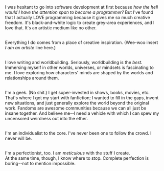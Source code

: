 
I was hesitant to go into software development at first because *how the hell would I have the attention span to become a programmer?* But I've found that I actually LOVE programming because it gives me so much creative freedom. It's black-and-white logic to create grey-area experiences, and I love that. It's an artistic medium like no other.
<br/><br/>

Everything I do comes from a place of creative inspiration. (Wee-woo insert *I am an artiste* line here.)
<br/><br/>

I love writing and worldbuilding. Seriously, worldbuilding is the *best.* Immersing myself in other worlds, universes, or mindsets is fascinating to me. I love exploring how characters' minds are shaped by the worlds and relationships around them.
<br/><br/>

I'm a geek. (No shit.) I get super-invested in shows, books, movies, etc. That's where I got my start with fanfiction; I wanted to fill in the gaps, invent new situations, and just generally explore the world beyond the original work. Fandoms are awesome communities because we can all just be insane together. And believe me--I need a vehicle with which I can spew my uncensored weirdness out into the ether.
<br/><br/>

I'm an individualist to the core. I've never been one to follow the crowd. I never will be.
<br/><br/>

I'm a perfectionist, too. I am *meticulous* with the stuff I create.<br/>
At the same time, though, I know where to stop. Complete perfection is boring--not to mention impossible.<br/>
